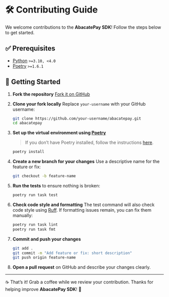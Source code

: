 # 🛠️ Contributing Guide

We welcome contributions to the **AbacatePay SDK**! Follow the steps below to get started.

## ✅ Prerequisites

* [Python](https://www.python.org/downloads/) `>=3.10, <4.0`
* [Poetry](https://python-poetry.org/) `>=1.6.1`

## 🚀 Getting Started

1. **Fork the repository**
   [Fork it on GitHub](https://github.com/AbacatePay/abacatepay-python-sdk/fork)

2. **Clone your fork locally**
   Replace `your-username` with your GitHub username:

   ```bash
   git clone https://github.com/your-username/abacatepay.git
   cd abacatepay
   ```

3. **Set up the virtual environment using [Poetry](https://python-poetry.org/)**

   > If you don’t have Poetry installed, follow the instructions [here](https://python-poetry.org/docs/#installing-with-the-official-installer).

   ```bash
   poetry install
   ```

4. **Create a new branch for your changes**
   Use a descriptive name for the feature or fix:

   ```bash
   git checkout -b feature-name
   ```

5. **Run the tests** to ensure nothing is broken:

   ```bash
   poetry run task test
   ```

6. **Check code style and formatting**
   The test command will also check code style using [Ruff](https://docs.astral.sh/ruff/).
   If formatting issues remain, you can fix them manually:

   ```bash
   poetry run task lint
   poetry run task fmt
   ```

7. **Commit and push your changes**

   ```bash
   git add .
   git commit -m "Add feature or fix: short description"
   git push origin feature-name
   ```

8. **Open a pull request** on GitHub and describe your changes clearly.

---

☕ That’s it! Grab a coffee while we review your contribution.
Thanks for helping improve **AbacatePay SDK**! 🙌
